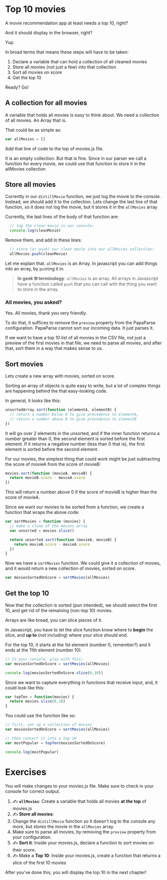 # Top 10 movies

A movie recommendation app at least needs a top 10, right?

And it should display in the browser, right?

Yup.

In broad terms that means these steps will have to be taken:
1. Declare a variable that can hold a collection of all cleaned movies
1. Store all movies (not just a few) into that collection
1. Sort all movies on score
1. Get the top 10

Ready? Go!

## A collection for all movies

A variable that holds all movies is easy to think about. We need a collection of all movies. An Array that is.

That could be as simple as:
```js
var allMovies = []
```

Add that line of code to the top of movies.js file.

It is an empty collection. But that is fine. Since in our parser we call a function for every movie, we could use that function to store it in the allMovies collection

## Store all movies

Currently in our `distillMovie` function, we just log the movie to the console. Instead, we should add it to the collection.
Lets change the last line of that function, so it does not log the movie, but it stores it in the `allMovies` array

Currently, the last lines of the body of that function are:
```js
  // log the clean movie in our console:
  console.log(cleanMovie)
```

Remove them, and add in these lines:

```js
  // store (or push) our clean movie into our allMovies collection:
  allMovies.push(cleanMovie)
```

Let me explain that. `allMovies` is an Array. In javascript you can add things into an array, by `push`ing it in.

> **In geek 🤓 terminology**: `allMovies` is an array. All arrays in Javascript have a function called `push` that you can call with the thing you want to store in the array.

### All movies, you asked?

Yes. All movies, thank you very friendly.

To do that, it suffices to remove the `preview` property from the PapaParse configuration. PapaParse cannot sort our incoming data. It just parses it.

If we want to have a top 10 list of all movies in the CSV file, not just a preview of the first movies in that file, we need to parse all movies, and after that, sort them in a way that makes sense to us.

## Sort movies

Lets create a new array with movies, sorted on score.

Sorting an array of objects is quite easy to write, but a lot of complex things are happening behind the that easy-looking code.

In general, it looks like this:
```js
unsortedArray.sort(function (elementA, elementB) {
  // return a number below 0 to give precedence to elementA,
  // return a number above 0 to give precedence to elementB
})
```

It will go over 2 elements in the unsorted, and if the inner function returns a number greater than 0, the second element is sorted before the first element. If it returns a negative number (less than 0 that is), the first element is sorted before the second element.

For our movies, the simplest thing that could work might be just subtracting the score of movieA from the score of movieB:
```js
movies.sort(function (movieA, movieB) {
  return movieB.score - movieA.score
})
```
This will return a number above 0 if the score of movieB is higher than the score of movieA.

Since we want our movies to be sorted from a function, we create a function that wraps the above code:
```js
var sortMovies = function (movies) {
  // make a clone of the movies array
  var unsorted = movies.slice()

  return unsorted.sort(function (movieA, movieB) {
    return movieB.score - movieA.score
  })
}
```

Now we have a `sortMovies` function. We could give it a collection of movies, and it would return a new collection of movies, sorted on score.

```js
var moviesSortedOnScore = sortMovies(allMovies)
```

## Get the top 10

Now that the collection is sorted (pun intended), we should select the first 10, and get rid of the remaining (non-top 10) movies.

Arrays are like bread, you can slice pieces of it.

In Javascript, you have to let the slice function know where to **begin** the slice, and **up to** (not including) where your slice should end.

For the top 10, it starts at the 1st element (number 0, remember?) and it ends at the 11th element (number 10).

```js
// In your console, play with this:
var moviesSortedOnScore = sortMovies(allMovies)

console.log(moviesSortedOnScore.slice(0,10))
```

Since we want to capture everything in functions that receive input, and, it could look like this:

```js
var topTen = function(movies) {
  return movies.slice(0,10)
}
```

You could use the function like so:
```js
// first, set up a collection of movies
var moviesSortedOnScore = sortMovies(allMovies)

// then convert it into a top-10
var mostPopular = topTen(moviesSortedOnScore)

console.log(mostPopular)
```

# Exercises

You will make changes to your movies.js file. Make sure to check in your console for correct output.

1. ✍️  **`allMovies`**: Create a variable that holds all movies **at the top** of movies.js
1. ✍️  **Store all movies**:
  1. Change the `distillMovie` function so it doesn't log to the console any more, but stores the movie in the `allMovies` array.
  1. Make sure to parse all movies, by removing the `preview` property from your configuration.
1. ✍️ **Sort it**: Inside your movies.js, declare a function to sort movies on their score.
1. ✍️ Make a **Top 10**: Inside your movies.js, create a function that returns a slice of the first 10 movies

After you've done this, you will display the top 10 in the next chapter!
